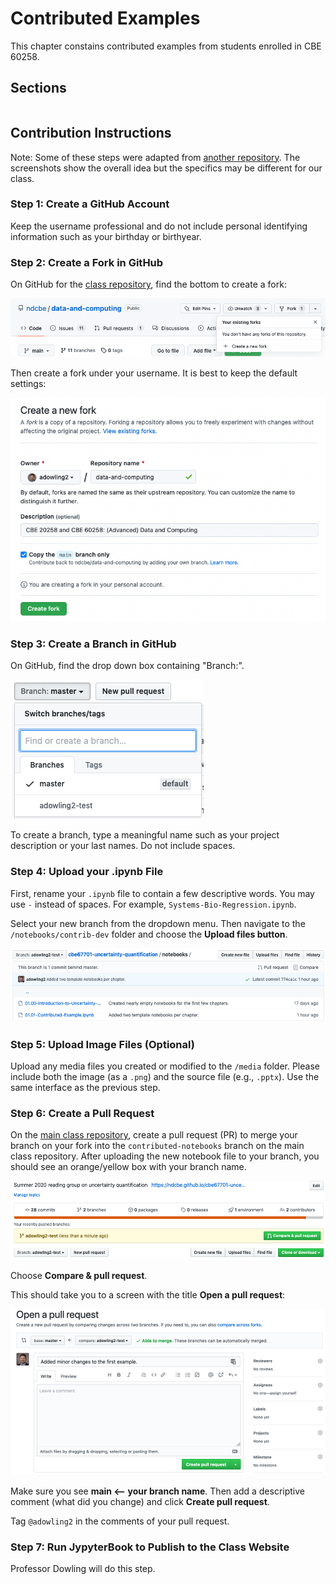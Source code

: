 # Contributed Examples

This chapter constains contributed examples from students enrolled in CBE 60258.

## Sections

```{tableofcontents}
```

## Contribution Instructions

Note: Some of these steps were adapted from [another repository](https://github.com/ndcbe/cbe67701-uncertainty-quantification/edit/master/README.md). The screenshots show the overall idea but the specifics may be different for our class.

### Step 1: Create a GitHub Account

Keep the username professional and do not include personal identifying information such as your birthday or birthyear.

### Step 2: Create a Fork in GitHub

On GitHub for the [class repository](https://github.com/ndcbe/data-and-computing), find the bottom to create a fork:

![](/media/contrib_instructions/fork1.png)

Then create a fork under your username. It is best to keep the default settings:

![](/media/contrib_instructions/fork2.png)


### Step 3: Create a Branch in GitHub

On GitHub, find the drop down box containing "Branch:".

![](/media/contrib_instructions/create-branch.png)

To create a branch, type a meaningful name such as your project description or your last names. Do not include spaces.

### Step 4: Upload your .ipynb File

First, rename your `.ipynb` file to contain a few descriptive words. You may use `-` instead of spaces. For example, `Systems-Bio-Regression.ipynb`.

Select your new branch from the dropdown menu. Then navigate to the `/notebooks/contrib-dev` folder and choose the **Upload files button**.

![](/media/contrib_instructions/upload-files.png)

### Step 5: Upload Image Files (Optional)

Upload any media files you created or modified to the `/media` folder. Please include both the image (as a `.png`) and the source file (e.g., `.pptx`). Use the same interface as the previous step.

### Step 6: Create a Pull Request

On the [main class repository](https://github.com/ndcbe/data-and-computing), create a pull request (PR) to merge your branch on your fork into the `contributed-notebooks` branch on the main class repository. After uploading the new notebook file to your branch, you should see an orange/yellow box with your branch name.

![](/media/contrib_instructions/pull-request1.png)

Choose **Compare & pull request**.

This should take you to a screen with the title **Open a pull request**:

![](/media/contrib_instructions/pull-request2.png)

Make sure you see **main <-- your branch name**. Then add a descriptive comment (what did you change) and click **Create pull request**.

Tag `@adowling2` in the comments of your pull request.

### Step 7: Run JypyterBook to Publish to the Class Website

Professor Dowling will do this step.